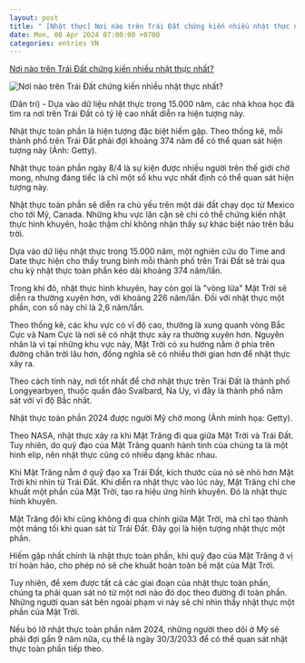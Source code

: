 ```yaml
---
layout: post
title: " [Nhật thực] Nơi nào trên Trái Đất chứng kiến nhiều nhật thực nhất?"
date: Mon, 08 Apr 2024 07:00:00 +0700
categories: entries VN
---
```

[Nơi nào trên Trái Đất chứng kiến nhiều nhật thực nhất?](https://dantri.com.vn/khoa-hoc-cong-nghe/noi-nao-tren-trai-dat-chung-kien-nhieu-nhat-thuc-nhat-20240408061428137.htm)

![Nơi nào trên Trái Đất chứng kiến nhiều nhật thực nhất?](https://cdnphoto.dantri.com.vn/NdzqrR-Xrgai5pxlehVi9Szv2Bg=/zoom/1200_630/2022/10/24/nhat-thuc-crop-1666589048196.jpeg)

(Dân trí) - Dựa vào dữ liệu nhật thực trong 15.000 năm, các nhà khoa học đã tìm ra nơi trên Trái Đất có tỷ lệ cao nhất diễn ra hiện tượng này.

Nhật thực toàn phần là hiện tượng đặc biệt hiếm gặp. Theo thống kê, mỗi thành phố trên Trái Đất phải đợi khoảng 374 năm để có thể quan sát hiện tượng này (Ảnh: Getty).

Nhật thực toàn phần ngày 8/4 là sự kiện được nhiều người trên thế giới chờ mong, nhưng đáng tiếc là chỉ một số khu vực nhất định có thể quan sát hiện tượng này.

Nhật thực toàn phần sẽ diễn ra chủ yếu trên một dải đất chạy dọc từ Mexico cho tới Mỹ, Canada. Những khu vực lân cận sẽ chỉ có thể chứng kiến nhật thực hình khuyên, hoặc thậm chí không nhận thấy sự khác biệt nào trên bầu trời.

Dựa vào dữ liệu nhật thực trong 15.000 năm, một nghiên cứu do Time and Date thực hiện cho thấy trung bình mỗi thành phố trên Trái Đất sẽ trải qua chu kỳ nhật thực toàn phần kéo dài khoảng 374 năm/lần.

Trong khi đó, nhật thực hình khuyên, hay còn gọi là "vòng lửa" Mặt Trời sẽ diễn ra thường xuyên hơn, với khoảng 226 năm/lần. Đối với nhật thực một phần, con số này chỉ là 2,6 năm/lần.

Theo thống kê, các khu vực có vĩ độ cao, thường là xung quanh vòng Bắc Cực và Nam Cực là nơi sẽ có nhật thực xảy ra thường xuyên hơn. Nguyên nhân là vì tại những khu vực này, Mặt Trời có xu hướng nằm ở phía trên đường chân trời lâu hơn, đồng nghĩa sẽ có nhiều thời gian hơn để nhật thực xảy ra.

Theo cách tính này, nơi tốt nhất để chờ nhật thực trên Trái Đất là thành phố Longyearbyen, thuộc quần đảo Svalbard, Na Uy, vì đây là thành phố nằm sát với vĩ độ Bắc nhất.

Nhật thực toàn phần 2024 được người Mỹ chờ mong (Ảnh minh họa: Getty).

Theo NASA, nhật thực xảy ra khi Mặt Trăng đi qua giữa Mặt Trời và Trái Đất. Tuy nhiên, do quỹ đạo của Mặt Trăng quanh hành tinh của chúng ta là một hình elip, nên nhật thực cũng có nhiều dạng khác nhau.

Khi Mặt Trăng nằm ở quỹ đạo xa Trái Đất, kích thước của nó sẽ nhỏ hơn Mặt Trời khi nhìn từ Trái Đất. Khi diễn ra nhật thực vào lúc này, Mặt Trăng chỉ che khuất một phần của Mặt Trời, tạo ra hiệu ứng hình khuyên. Đó là nhật thực hình khuyên.

Mặt Trăng đôi khi cũng không đi qua chính giữa Mặt Trời, mà chỉ tạo thành một mảng tối khi quan sát từ Trái Đất. Đây gọi là hiện tượng nhật thực một phần.

Hiếm gặp nhất chính là nhật thực toàn phần, khi quỹ đạo của Mặt Trăng ở vị trí hoàn hảo, cho phép nó sẽ che khuất hoàn toàn bề mặt của Mặt Trời.

Tuy nhiên, để xem được tất cả các giai đoạn của nhật thực toàn phần, chúng ta phải quan sát nó từ một nơi nào đó dọc theo đường đi toàn phần. Những người quan sát bên ngoài phạm vi này sẽ chỉ nhìn thấy nhật thực một phần của Mặt Trời.

Nếu bỏ lỡ nhật thực toàn phần năm 2024, những người theo dõi ở Mỹ sẽ phải đợi gần 9 năm nữa, cụ thể là ngày 30/3/2033 để có thể quan sát nhật thực toàn phần tiếp theo.

